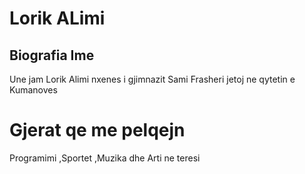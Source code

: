 # Lorik ALimi

## Biografia Ime

Une jam Lorik Alimi nxenes i gjimnazit Sami Frasheri jetoj ne qytetin e Kumanoves

# Gjerat qe me pelqejn

Programimi
,Sportet
,Muzika dhe Arti ne teresi